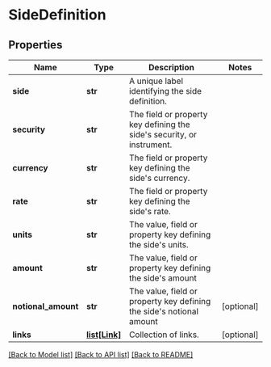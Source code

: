# SideDefinition


## Properties
Name | Type | Description | Notes
------------ | ------------- | ------------- | -------------
**side** | **str** | A unique label identifying the side definition. | 
**security** | **str** | The field or property key defining the side&#39;s security, or instrument. | 
**currency** | **str** | The field or property key defining the side&#39;s currency. | 
**rate** | **str** | The field or property key defining the side&#39;s rate. | 
**units** | **str** | The value, field or property key defining the side&#39;s units. | 
**amount** | **str** | The value, field or property key defining the side&#39;s amount | 
**notional_amount** | **str** | The value, field or property key defining the side&#39;s notional amount | [optional] 
**links** | [**list[Link]**](Link.md) | Collection of links. | [optional] 

[[Back to Model list]](../README.md#documentation-for-models) [[Back to API list]](../README.md#documentation-for-api-endpoints) [[Back to README]](../README.md)


